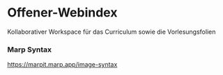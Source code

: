 # Offener-Webindex

Kollaborativer Workspace für das Curriculum sowie die Vorlesungsfolien

### Marp Syntax
https://marpit.marp.app/image-syntax

